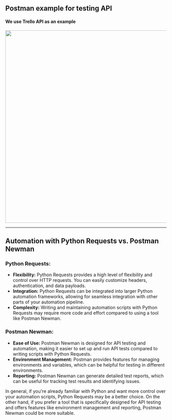 ## Postman example for testing API 
#### We use Trello API as an example 

<img src="https://github.com/safo-bora/tests_demo/raw/main/screens/screenPostman.png" width="600">

----------------
## Automation with Python Requests vs. Postman Newman

### Python Requests:
- **Flexibility:** Python Requests provides a high level of flexibility and control over HTTP requests. You can easily customize headers, authentication, and data payloads.
- **Integration:** Python Requests can be integrated into larger Python automation frameworks, allowing for seamless integration with other parts of your automation pipeline.
- **Complexity:** Writing and maintaining automation scripts with Python Requests may require more code and effort compared to using a tool like Postman Newman.

### Postman Newman:
- **Ease of Use:** Postman Newman is designed for API testing and automation, making it easier to set up and run API tests compared to writing scripts with Python Requests.
- **Environment Management:** Postman provides features for managing environments and variables, which can be helpful for testing in different environments.
- **Reporting:** Postman Newman can generate detailed test reports, which can be useful for tracking test results and identifying issues.

In general, if you're already familiar with Python and want more control over your automation scripts, Python Requests may be a better choice. On the other hand, if you prefer a tool that is specifically designed for API testing and offers features like environment management and reporting, Postman Newman could be more suitable.
